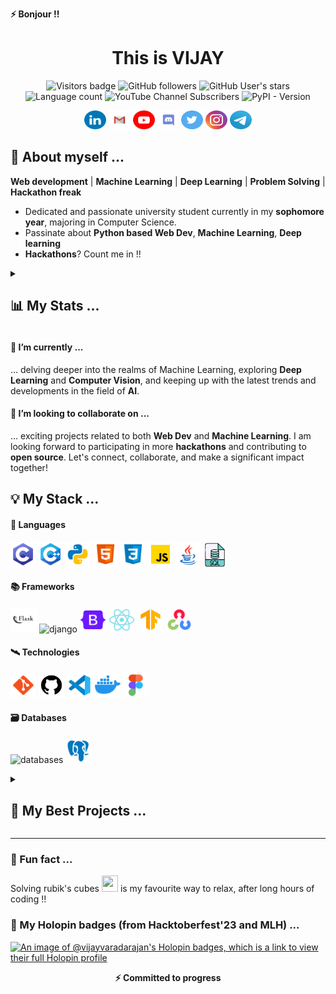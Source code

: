 <p><b>⚡ Bonjour !!</b></p>
<h1 align="center">This is VIJAY</h1>

<p align="center">
  <img src="https://visitor-badge.laobi.icu/badge?page_id=vijay-varadarajan.vijay-varadarajan&left_color=blue&right_color=grey" alt="Visitors badge" />
  <img alt="GitHub followers" src="https://img.shields.io/github/followers/vijay-varadarajan?labelColor=00cc88&color=grey&link=https://www.github.com/vijay-varadarajan" />
  <img alt="GitHub User's stars" src="https://img.shields.io/github/stars/vijay-varadarajan?labelColor=yellow&color=grey&link=https://www.github.com/vijay-varadarajan" />
  <img alt="Language count" src="https://img.shields.io/badge/languages-7-9944ff?labelColor=9944ff&color=grey">
  <img alt="YouTube Channel Subscribers" src="https://img.shields.io/youtube/channel/subscribers/UCU5QMCDNBZKm9YLQqyaNfGQ?style=flat&labelColor=red&color=grey&link=https%3A%2F%2Fwww.youtube.com%2F%40vijayvaradarajan84">
  <img alt="PyPI - Version" src="https://img.shields.io/pypi/v/pip?labelColor=4444ff&color=grey">
</p>

<p align="center">
  <a href="https://www.linkedin.com/in/vijay-varadarajan-630597200/"><img alt="LinkedIn" src="LinkedIN.svg" width=35px height=30px></a>
  <a href="mailto:vijayvaradarajan84@gmail.com"><img alt="Gmail" src="Gmail.svg" width=35px height=30px></a>
  <a href="https://www.youtube.com/@vijayvaradarajan84"><img alt="Youtube" src="Youtube.svg" width=35px height=30px></a>
  <a href="https://www.discordapp.com/users/811927228983934976"><img alt="Discord" src="Discord.svg" width=35px height=30px></a>
  <a href="https://twitter.com/_vijay_84_"><img alt="X" src="Twitter.svg" width=35px height=30px></a>
  <a href="https://www.instagram.com/_this.is.vj/"><img alt="Instagram" src="Instagram.svg" width=35px height=30px></a>
  <a href="https://t.me/this_is_vijay"><img alt="Telegram" src="Telegram.svg" width=35px height=30px></a>
</p>

## 👋 About myself ...

**Web development** | **Machine Learning** | **Deep Learning** | **Problem Solving** | **Hackathon freak**

- Dedicated and passionate university student currently in my **sophomore year**, majoring in Computer Science. 
- Passinate about **Python based Web Dev**, **Machine Learning**, **Deep learning**
- **Hackathons**? Count me in !!

<details>
<summary><h2> 📊 My Stats ...</h2></summary>
  
![My GitHub stats](https://github-readme-stats.vercel.app/api?username=vijay-varadarajan&line_height=28&show=prs_merged_percentage,reviews&hide=prs,issues&rank_icon=github&theme=github_dark&custom_title=My%20Github%20Stats)
![Top Langs](https://github-readme-stats.vercel.app/api/top-langs/?username=vijay-varadarajan&size_weight=0.5&count_weight=1&layout=donut&theme=github_dark&hide_border=true)
![GitHub Streak](https://streak-stats.demolab.com?user=vijay-varadarajan&theme=dark)

</details>

#### 🌱 I’m currently ...

... delving deeper into the realms of Machine Learning, exploring **Deep Learning** and **Computer Vision**, and keeping up with the latest trends and developments in the field of **AI**.

#### 👯 I’m looking to collaborate on ...

... exciting projects related to both **Web Dev** and **Machine Learning**. I am looking forward to participating in more **hackathons** and contributing to **open source**. Let's connect, collaborate, and make a significant impact together!

## 💡 My Stack ...
#### 💽 Languages
<p align="left">
  <img src="icons8-c-programming.svg" alt="C programming" width=40px height=40px />
  <img src="icons8-c++.svg" alt="Cpp" width=40px height=40px />
  <img src="icons8-python.svg" alt="Python" width=40px height=40px />
  <img src="icons8-html.svg" alt="HTML" width=40px height=40px />
  <img src="icons8-css.svg" alt="CSS" width=40px height=40px />
  <img src="icons8-javascript.svg" alt="JS" width=40px height=40px />
  <img src="icons8-java.svg" alt="Java" width=40px height=40px />
  <img src="icons8-sql-64 (2).png" alt="" width=38px height=38px /> 
</p>

#### 📚 Frameworks
<p align="left">
  <img src="icons8-flask (3).svg" alt="Flask" width=42px height=40px />
  <img width=42px height=40px src="https://skillicons.dev/icons?i=django" alt="django"/>
  <img src="icons8-bootstrap.svg" alt="Bootstrap" width=42px height=40px />
  <img src="icons8-react-native.svg" alt="React" width=42px height=40px />
  <img src="icons8-tensorflow.svg" alt="Tensorflow" width=42px height=40px />
  <img src="icons8-opencv.svg" alt="Open CV" width=42px height=40px />
</p>

#### 🛰 Technologies
<p align="left">
  <img src="icons8-git.svg" alt="Git" width=41px height=39px />
  <img src="icons8-github (1).svg" alt="Github" width=41px height=39px />
  <img src="icons8-visual-studio-code.svg" alt="Git" width=41px height=39px />
  <img src="icons8-docker.svg" alt="Git" width=41px height=39px />
  <img src="icons8-figma.svg" alt="Git" width=39px height=39px />
</p>

#### 🗃 Databases
<p align="left">
  <img src="https://skillicons.dev/icons?i=sqlite,mysql" alt="databases" width=82px height=40px />
  <img src="icons8-postgres.svg" alt="Postgres" width=42px height=40px />
</p>

<details>
<summary>
  
## 🚀 My Best Projects ...
</summary>
  
[![VedAssist2.0](https://github-readme-stats.vercel.app/api/pin/?username=vijay-varadarajan&repo=vedassist2&theme=apprentice)](https://www.vedassist.co)
[![Relay-coding](https://github-readme-stats.vercel.app/api/pin/?username=vijay-varadarajan&repo=relay-coding&theme=dark)](https://relay-coding.vercel.app)
[![Flower-recogniser](https://github-readme-stats.vercel.app/api/pin/?username=vijay-varadarajan&repo=flower-recogniser&theme=dark)](https://flower-recognition-5.streamlit.app/)
[![Vetconnect](https://github-readme-stats.vercel.app/api/pin/?username=vijay-varadarajan&repo=vetconnect&theme=dark)](https://vetconnect.pythonanywhere.com)

</details>

___
### 🎉 Fun fact ... 
<p>Solving rubik's cubes <img src="icons8-rubik’s-cube-64.png" alt="" width=26px height=26px /> is my favourite way to relax, after long hours of coding !!</p>

### 🧩 My Holopin badges (from Hacktoberfest'23 and MLH) ...
[![An image of @vijayvaradarajan's Holopin badges, which is a link to view their full Holopin profile](https://holopin.me/vijayvaradarajan)](https://holopin.io/@vijayvaradarajan)

<p align="center"><b>⚡ Committed to progress </b></p>
